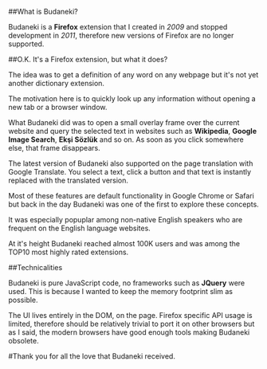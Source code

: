 ##What is Budaneki?

Budaneki is a **Firefox** extension that I created in *2009* and stopped development in *2011*, therefore new versions of Firefox are no longer supported.  

##O.K. It's a Firefox extension, but what it does?

The idea was to get a definition of any word on any webpage but it's not yet another dictionary extension. 

The motivation here is to quickly look up any information without opening a new tab or a browser window.  

What Budaneki did was to open a small overlay frame over the current website and query the selected text in websites such as **Wikipedia**, **Google Image Search**, **Ekşi Sözlük** and so on.  As soon as you click somewhere else, that frame disappears. 

The latest version of Budaneki also supported on the page translation with Google Translate. You select a text, click a button and that text is instantly replaced with the translated version. 


Most of these features are default functionality in Google Chrome or Safari but back in the day Budaneki was one of the first to explore these concepts. 

It was especially popuplar among non-native English speakers who are frequent on the English language websites. 

At it's height Budaneki reached almost 100K users and was among the TOP10 most highly rated extensions. 

##Technicalities 

Budaneki is pure JavaScript code, no frameworks such as **JQuery**  were used. This is because I wanted to keep the memory footprint slim as possible. 

The UI lives entirely in the DOM, on the page.  Firefox specific API usage is limited, therefore should be relatively trivial to port it on other browsers but as I said, the modern browsers have good enough tools making Budaneki obsolete.

#Thank you for all the love that Budaneki received.
